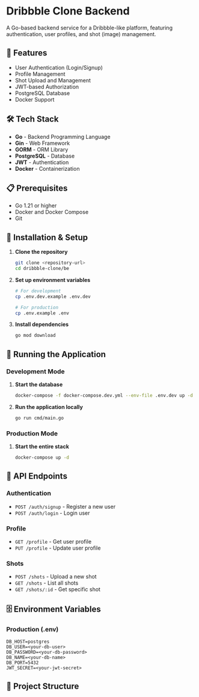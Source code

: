 # Dribbble Clone Backend

A Go-based backend service for a Dribbble-like platform, featuring authentication, user profiles, and shot (image) management.

## 🚀 Features

- User Authentication (Login/Signup)
- Profile Management
- Shot Upload and Management
- JWT-based Authorization
- PostgreSQL Database
- Docker Support

## 🛠 Tech Stack

- **Go** - Backend Programming Language
- **Gin** - Web Framework
- **GORM** - ORM Library
- **PostgreSQL** - Database
- **JWT** - Authentication
- **Docker** - Containerization

## 📋 Prerequisites

- Go 1.21 or higher
- Docker and Docker Compose
- Git

## 🔧 Installation & Setup

1. **Clone the repository**
   ```bash
   git clone <repository-url>
   cd dribbble-clone/be
   ```

2. **Set up environment variables**
   ```bash
   # For development
   cp .env.dev.example .env.dev
   
   # For production
   cp .env.example .env
   ```

3. **Install dependencies**
   ```bash
   go mod download
   ```

## 🚀 Running the Application

### Development Mode

1. **Start the database**
   ```bash
   docker-compose -f docker-compose.dev.yml --env-file .env.dev up -d
   ```

2. **Run the application locally**
   ```bash
   go run cmd/main.go
   ```

### Production Mode

1. **Start the entire stack**
   ```bash
   docker-compose up -d
   ```

## 🔌 API Endpoints

### Authentication
- `POST /auth/signup` - Register a new user
- `POST /auth/login` - Login user

### Profile
- `GET /profile` - Get user profile
- `PUT /profile` - Update user profile

### Shots
- `POST /shots` - Upload a new shot
- `GET /shots` - List all shots
- `GET /shots/:id` - Get specific shot

## 🗄️ Environment Variables

### Production (.env)
```env
DB_HOST=postgres
DB_USER=<your-db-user>
DB_PASSWORD=<your-db-password>
DB_NAME=<your-db-name>
DB_PORT=5432
JWT_SECRET=<your-jwt-secret>
```

## 📁 Project Structure 